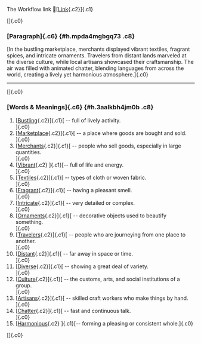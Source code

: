 The Workflow link
👏[[Link](https://www.google.com/url?q=http://www.google.com&sa=D&source=editors&ust=1758548613052365&usg=AOvVaw1z0rqMVMBQd5gJnqIfHeIP){.c2}]{.c1}

[]{.c0}

### [Paragraph]{.c6} {#h.mpda4mgbgq73 .c8}

[In the bustling marketplace, merchants displayed vibrant textiles,
fragrant spices, and intricate ornaments. Travelers from distant lands
marveled at the diverse culture, while local artisans showcased their
craftsmanship. The air was filled with animated chatter, blending
languages from across the world, creating a lively yet harmonious
atmosphere.]{.c0}

------------------------------------------------------------------------

[]{.c0}

### [Words & Meanings]{.c6} {#h.3aalkbh4jm0b .c8}

1.  [[Bustling](https://www.google.com/url?q=http://www.google.com&sa=D&source=editors&ust=1758548613054195&usg=AOvVaw2JccAhnpsgG4hGeFzCh50i){.c2}]{.c1}[ --
    full of lively activity.\
    ]{.c0}
2.  [[Marketplace](https://www.google.com/url?q=http://www.google.com&sa=D&source=editors&ust=1758548613054590&usg=AOvVaw1cIIPMEpTZskIVaD9kBW1x){.c2}]{.c1}[ --
    a place where goods are bought and sold.\
    ]{.c0}
3.  [[Merchants](https://www.google.com/url?q=http://www.google.com&sa=D&source=editors&ust=1758548613055234&usg=AOvVaw2QZsiO1o9-bjzZoJ8fpVXw){.c2}]{.c1}[ --
    people who sell goods, especially in large quantities.\
    ]{.c0}
4.  [[Vibrant](https://www.google.com/url?q=http://www.google.com&sa=D&source=editors&ust=1758548613055570&usg=AOvVaw00yJj6AzdQ8fQqgB1TNOPP){.c2}
    ]{.c1}[-- full of life and energy.\
    ]{.c0}
5.  [[Textiles](https://www.google.com/url?q=http://www.google.com&sa=D&source=editors&ust=1758548613055715&usg=AOvVaw2F0Zhgxad72LMHwoCLxHYN){.c2}]{.c1}[ --
    types of cloth or woven fabric.\
    ]{.c0}
6.  [[Fragrant](https://www.google.com/url?q=http://www.google.com&sa=D&source=editors&ust=1758548613055916&usg=AOvVaw3f2ZdqHOClUPtMmbgNbL2A){.c2}]{.c1}[ --
    having a pleasant smell.\
    ]{.c0}
7.  [[Intricate](https://www.google.com/url?q=http://www.google.com&sa=D&source=editors&ust=1758548613056057&usg=AOvVaw1l1RUqmFmKY7QPSyoKdKbl){.c2}]{.c1}[ --
    very detailed or complex.\
    ]{.c0}
8.  [[Ornaments](https://www.google.com/url?q=http://www.google.com&sa=D&source=editors&ust=1758548613056178&usg=AOvVaw0MvlbuxvYE9f0xtDI58v7Q){.c2}]{.c1}[ --
    decorative objects used to beautify something.\
    ]{.c0}
9.  [[Travelers](https://www.google.com/url?q=http://www.google.com&sa=D&source=editors&ust=1758548613056382&usg=AOvVaw1QtKkcKFJr0tQctG3YxjkR){.c2}]{.c1}[ --
    people who are journeying from one place to another.\
    ]{.c0}
10. [[Distant](https://www.google.com/url?q=http://www.google.com&sa=D&source=editors&ust=1758548613056721&usg=AOvVaw2VPusacIcZgosDKkJzyDuy){.c2}]{.c1}[ --
    far away in space or time.\
    ]{.c0}
11. [[Diverse](https://www.google.com/url?q=http://www.google.com&sa=D&source=editors&ust=1758548613056989&usg=AOvVaw3fGaS__0bsBaKj9HYcCuiB){.c2}]{.c1}[ --
    showing a great deal of variety.\
    ]{.c0}
12. [[Culture](https://www.google.com/url?q=http://www.google.com&sa=D&source=editors&ust=1758548613057233&usg=AOvVaw1NzUPiut2jeYoBVjepJUus){.c2}]{.c1}[ --
    the customs, arts, and social institutions of a group.\
    ]{.c0}
13. [[Artisans](https://www.google.com/url?q=http://www.google.com&sa=D&source=editors&ust=1758548613057479&usg=AOvVaw2HlfEt_4UQp5xhv-JT0Qzc){.c2}]{.c1}[ --
    skilled craft workers who make things by hand.\
    ]{.c0}
14. [[Chatter](https://www.google.com/url?q=http://www.google.com&sa=D&source=editors&ust=1758548613057628&usg=AOvVaw0KLCadjGRopLCLIKM2hqz_){.c2}]{.c1}[ --
    fast and continuous talk.\
    ]{.c0}
15. [[Harmonious](https://www.google.com/url?q=http://www.google.com&sa=D&source=editors&ust=1758548613057761&usg=AOvVaw0ibAOohmKD_PBnTxBg4fC_){.c2}
    ]{.c1}[-- forming a pleasing or consistent whole.]{.c0}

[]{.c0}

